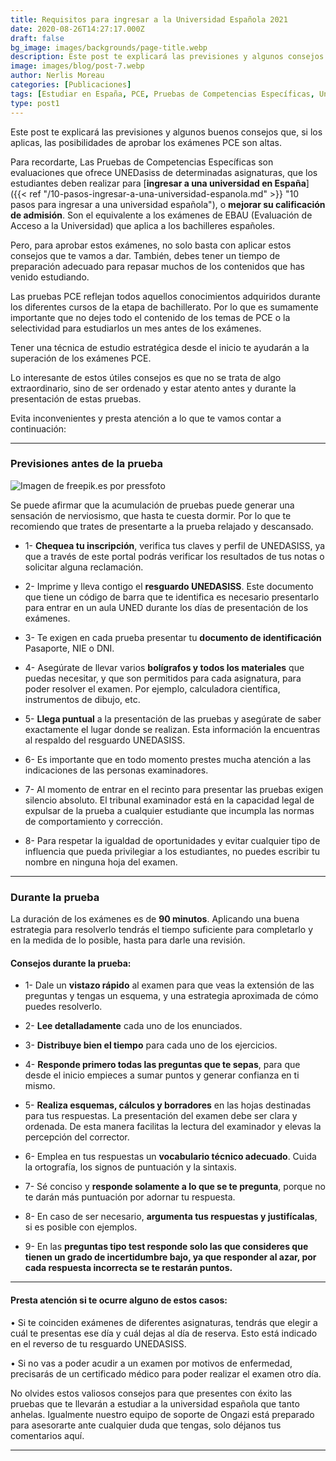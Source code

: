 ```yaml
---
title: Requisitos para ingresar a la Universidad Española 2021
date: 2020-08-26T14:27:17.000Z
draft: false
bg_image: images/backgrounds/page-title.webp
description: Este post te explicará las previsiones y algunos consejos que, si los aplicas, las posibilidades de aprobar los exámenes PCE son altas.
image: images/blog/post-7.webp
author: Nerlis Moreau
categories: [Publicaciones]
tags: [Estudiar en España, PCE, Pruebas de Competencias Específicas, Universidad en España, Universidad Española]
type: post1
---
```


Este post te explicará las previsiones y algunos buenos consejos que, si los aplicas, las posibilidades de aprobar los exámenes PCE son altas.

Para recordarte, Las Pruebas de Competencias Específicas son evaluaciones que ofrece UNEDasiss de determinadas asignaturas, que los estudiantes deben realizar para [**ingresar a una universidad en España**]({{< ref "/10-pasos-ingresar-a-una-universidad-espanola.md" >}} "10 pasos para ingresar a una universidad española"), o **mejorar su calificación de admisión**. Son el equivalente a los exámenes de EBAU (Evaluación de Acceso a la Universidad) que aplica a los bachilleres españoles.

Pero, para aprobar estos exámenes, no solo basta con aplicar estos consejos que te vamos a dar. También, debes tener un tiempo de preparación adecuado para repasar muchos de los contenidos que has venido estudiando.

Las pruebas PCE reflejan todos aquellos conocimientos adquiridos durante los diferentes cursos de la etapa de bachillerato. Por lo que es sumamente importante que no dejes todo el contenido de los temas de PCE o la selectividad para estudiarlos un mes antes de los exámenes.

Tener una técnica de estudio estratégica desde el inicio te ayudarán a la superación de los exámenes PCE.

Lo interesante de estos útiles consejos es que no se trata de algo extraordinario, sino de ser ordenado y estar atento antes y durante la presentación de estas pruebas.

Evita inconvenientes y presta atención a lo que te vamos contar a continuación:

* * *

### Previsiones antes de la prueba

![](/images/blog/post-6_1.webp "Imagen de freepik.es por pressfoto")

Se puede afirmar que la acumulación de pruebas puede generar una sensación de nerviosismo, que hasta te cuesta dormir. Por lo que te recomiendo que trates de presentarte a la prueba relajado y descansado.

-   1-  **Chequea tu inscripción**, verifica tus claves y perfil de UNEDASISS, ya que a través de este portal podrás verificar los resultados de tus notas o solicitar alguna reclamación.

-   2- Imprime y lleva contigo el **resguardo UNEDASISS**. Este documento que tiene un código de barra que te identifica es necesario presentarlo para entrar en un aula UNED durante los días de presentación de los exámenes.

-   3- Te exigen en cada prueba presentar tu **documento de identificación** Pasaporte, NIE o DNI.

-   4- Asegúrate de llevar varios **bolígrafos y todos los materiales** que puedas necesitar, y que son permitidos para cada asignatura, para poder resolver el examen. Por ejemplo, calculadora científica, instrumentos de dibujo, etc.

-   5- **Llega puntual** a la presentación de las pruebas y asegúrate de saber exactamente el lugar donde se realizan. Esta información la encuentras al respaldo del resguardo UNEDASISS.

-   6- Es importante que en todo momento prestes mucha atención a las indicaciones de las personas examinadores.

-   7- Al momento de entrar en el recinto para presentar las pruebas exigen silencio absoluto. El tribunal examinador está en la capacidad legal de expulsar de la prueba a cualquier estudiante que incumpla las normas de comportamiento y corrección.

-   8- Para respetar la igualdad de oportunidades y evitar cualquier tipo de influencia que pueda privilegiar a los estudiantes, no puedes escribir tu nombre en ninguna hoja del examen.

* * *

### Durante la prueba

La duración de los exámenes es de **90 minutos**. Aplicando una buena estrategia para resolverlo tendrás el tiempo suficiente para completarlo y en la medida de lo posible, hasta para darle una revisión.

#### Consejos durante la prueba:

-   1- Dale un **vistazo rápido** al examen para que veas la extensión de las preguntas y tengas un esquema, y una estrategia aproximada de cómo puedes resolverlo.

-   2- **Lee detalladamente** cada uno de los enunciados.

-   3- **Distribuye bien el tiempo** para cada uno de los ejercicios.

-   4- **Responde primero todas las preguntas que te sepas**, para que desde el inicio empieces a sumar puntos y generar confianza en ti mismo.

-   5- **Realiza esquemas, cálculos y borradores** en las hojas destinadas para tus respuestas. La presentación del examen debe ser clara y ordenada. De esta manera facilitas la lectura del examinador y elevas la percepción del corrector.

-   6- Emplea en tus respuestas un **vocabulario técnico adecuado**. Cuida la ortografía, los signos de puntuación y la sintaxis.

-   7- Sé conciso y **responde solamente a lo que se te pregunta**, porque no te darán más puntuación por adornar tu respuesta.

-   8- En caso de ser necesario, **argumenta tus respuestas y justifícalas**, si es posible con ejemplos.

-   9- En las **preguntas tipo test responde solo las que consideres que tienen un grado de incertidumbre bajo, ya que responder al azar, por cada respuesta incorrecta se te restarán puntos.**

* * *

#### Presta atención si te ocurre alguno de estos casos:

 • Si te coinciden exámenes de diferentes asignaturas, tendrás que elegir a cuál te presentas ese día y cuál dejas al día de reserva. Esto está indicado en el reverso de tu resguardo UNEDASISS.

 • Si no vas a poder acudir a un examen por motivos de enfermedad, precisarás de un certificado médico para poder realizar el examen otro día.

No olvides estos valiosos consejos para que presentes con éxito las pruebas que te llevarán a estudiar a la universidad española que tanto anhelas. Igualmente nuestro equipo de soporte de Ongazi está preparado para asesorarte ante cualquier duda que tengas, solo déjanos tus comentarios aquí.

* * *
